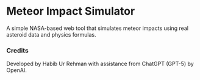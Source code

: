 # Meteor Impact Simulator

A simple NASA-based web tool that simulates meteor impacts using real asteroid data and physics formulas.
 
 ### Credits
Developed by Habib Ur Rehman with assistance from ChatGPT (GPT-5) by OpenAI.
